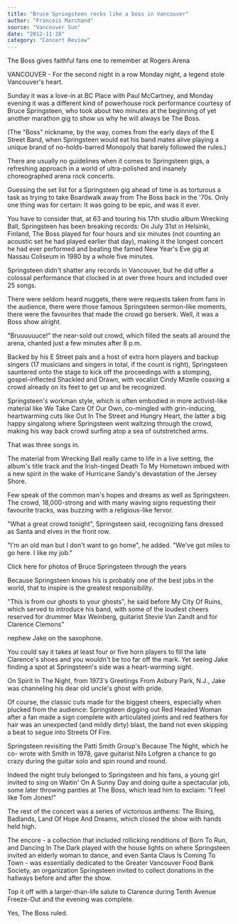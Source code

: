 ```yaml
---
title: "Bruce Springsteen rocks like a boss in Vancouver"
author: "Francois Marchand"
source: "Vancouver Sun"
date: "2012-11-28"
category: "Concert Review"
---
```


The Boss gives faithful fans one to remember at Rogers Arena

VANCOUVER - For the second night in a row Monday night, a legend stole Vancouver's heart.

Sunday it was a love-in at BC Place with Paul McCartney, and Monday evening it was a different kind of powerhouse rock performance courtesy of Bruce Springsteen, who took about two minutes at the beginning of yet another marathon gig to show us why he will always be The Boss.

(The "Boss" nickname, by the way, comes from the early days of the E Street Band, when Springsteen would eat his band mates alive playing a unique brand of no-holds-barred Monopoly that barely followed the rules.)

There are usually no guidelines when it comes to Springsteen gigs, a refreshing approach in a world of ultra-polished and insanely choreographed arena rock concerts.

Guessing the set list for a Springsteen gig ahead of time is as torturous a task as trying to take Boardwalk away from The Boss back in the '70s. Only one thing was for certain: It was going to be epic, and was it ever.

You have to consider that, at 63 and touring his 17th studio album Wrecking Ball, Springsteen has been breaking records: On July 31st in Helsinki, Finland, The Boss played for four hours and six minutes (not counting an acoustic set he had played earlier that day), making it the longest concert he had ever performed and beating the famed New Year's Eve gig at Nassau Coliseum in 1980 by a whole five minutes.

Springsteen didn't shatter any records in Vancouver, but he did offer a colossal performance that clocked in at over three hours and included over 25 songs.

There were seldom heard nuggets, there were requests taken from fans in the audience, there were those famous Springsteen sermon-like moments, there were the favourites that made the crowd go berserk. Well, it was a Boss show alright.

"Bruuuuuuce!" the near-sold out crowd, which filled the seats all around the arena, chanted just a few minutes after 8 p.m.

Backed by his E Street pals and a host of extra horn players and backup singers (17 musicians and singers in total, if the count is right), Springsteen sauntered onto the stage to kick off the proceedings with a stomping, gospel-inflected Shackled and Drawn, with vocalist Cindy Mizelle coaxing a crowd already on its feet to get up and be recognized.

Springsteen's workman style, which is often embodied in more activist-like material like We Take Care Of Our Own, co-mingled with grin-inducing, heartwarming cuts like Out In The Street and Hungry Heart, the latter a big happy singalong where Springsteen went waltzing through the crowd, making his way back crowd surfing atop a sea of outstretched arms.

That was three songs in.

The material from Wrecking Ball really came to life in a live setting, the album's title track and the Irish-tinged Death To My Hometown imbued with a new spirit in the wake of Hurricane Sandy's devastation of the Jersey Shore.

Few speak of the common man's hopes and dreams as well as Springsteen. The crowd, 18,000-strong and with many waving signs requesting their favourite tracks, was buzzing with a religious-like fervor.

"What a great crowd tonight", Springsteen said, recognizing fans dressed as Santa and elves in the front row.

"I'm an old man but I don't want to go home", he added. "We've got miles to go here. I like my job."

Click here for photos of Bruce Springsteen through the years

Because Springsteen knows his is probably one of the best jobs in the world, that to inspire is the greatest responsibility.

"This is from our ghosts to your ghosts", he said before My City Of Ruins, which served to introduce his band, with some of the loudest cheers reserved for drummer Max Weinberg, guitarist Stevie Van Zandt and for Clarence Clemons"

nephew Jake on the saxophone.

You could say it takes at least four or five horn players to fill the late Clarence's shoes and you wouldn't be too far off the mark. Yet seeing Jake finding a spot at Springsteen's side was a heart-warming sight.

On Spirit In The Night, from 1973's Greetings From Asbury Park, N.J., Jake was channeling his dear old uncle's ghost with pride.

Of course, the classic cuts made for the biggest cheers, especially when plucked from the audience: Springsteen digging out Red Headed Woman after a fan made a sign complete with articulated joints and red feathers for hair was an unexpected (and mildly dirty) blast, the band not even skipping a beat to segue into Streets Of Fire.

Springsteen revisiting the Patti Smith Group's Because The Night, which he co- wrote with Smith in 1978, gave guitarist Nils Lofgren a chance to go crazy during the guitar solo and spin round and round.

Indeed the night truly belonged to Springsteen and his fans, a young girl invited to sing on Waitin' On A Sunny Day and doing quite a spectacular job, some later throwing panties at The Boss, which lead him to exclaim: "I feel like Tom Jones!"

The rest of the concert was a series of victorious anthems: The Rising, Badlands, Land Of Hope And Dreams, which closed the show with hands held high.

The encore - a collection that included rollicking renditions of Born To Run, and Dancing In The Dark played with the house lights on where Springsteen invited an elderly woman to dance, and even Santa Claus Is Coming To Town - was essentially dedicated to the Greater Vancouver Food Bank Society, an organization Springsteen invited to collect donations in the hallways before and after the show.

Top it off with a larger-than-life salute to Clarence during Tenth Avenue Freeze-Out and the evening was complete.

Yes, The Boss ruled.
